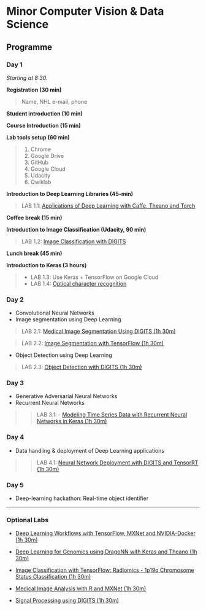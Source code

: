 # Minor Computer Vision & Data Science
## Programme
### Day 1
*Starting at 8:30.*

**Registration (30 min)**
> Name, NHL e-mail, phone

**Student introduction (10 min)**

**Course Introduction (15 min)**

**Lab tools setup (60 min)**

>  1. Chrome
>  2. Google Drive
>  3. GitHub
>  4. Google Cloud
>  5. Udacity
>  6. Qwiklab

**Introduction to Deep Learning Libraries (45-min)**
> LAB 1.1: [Applications of Deep Learning with Caffe, Theano and Torch](https://spl-nvlabs.qwiklab.com/focuses/223)

**Coffee break (15 min)**

**Introduction to Image Classification (Udacity, 90 min)** 
> LAB 1.2: [Image Classification with DIGITS](https://spl-nvlabs.qwiklab.com/focuses/1579)

**Lunch break (45 min)**

**Introduction to Keras (3 hours)**
> - LAB 1.3: Use Keras + TensorFlow on Google Cloud
> - LAB 1.4: [Optical character recognition](https://github.com/wxs/keras-mnist-tutorial/blob/master/MNIST%20in%20Keras.ipynb)

### Day 2
* Convolutional Neural Networks
* Image segmentation using Deep Learning

> LAB 2.1: [Medical Image Segmentation Using DIGITS (1h 30m)](https://spl-nvlabs.qwiklab.com/focuses/2794)

> LAB 2.2: [Image Segmentation with TensorFlow (1h 30m)](https://spl-nvlabs.qwiklab.com/focuses/2193)

* Object Detection using Deep Learning

> LAB 2.3: [Object Detection with DIGITS (1h 30m)](https://spl-nvlabs.qwiklab.com/focuses/1204)


### Day 3
* Generative Adversarial Neural Networks
* Recurrent Neural Networks
>> LAB 3.1: - [Modeling Time Series Data with Recurrent Neural Networks in Keras (1h 30m)](https://spl-nvlabs.qwiklab.com/focuses/3043)

### Day 4
* Data handling & deployment of Deep Learning applications 

>> LAB 4.1: [Neural Network Deployment with DIGITS and TensorRT (1h 30m)](https://spl-nvlabs.qwiklab.com/focuses/1207)

### Day 5
* Deep-learning hackathon: Real-time object identifier

___

### Optional Labs
- [Deep Learning Workflows with TensorFlow, MXNet and NVIDIA-Docker (1h 30m)](https://spl-nvlabs.qwiklab.com/focuses/219)

- [Deep Learning for Genomics using DragoNN with Keras and Theano (1h 30m)](https://spl-nvlabs.qwiklab.com/focuses/3046)

- [Image Classification with TensorFlow: Radiomics - 1p19q Chromosome Status Classification (1h 30m)](https://spl-nvlabs.qwiklab.com/focuses/3044)

- [Medical Image Analysis with R and MXNet (1h 30m)](https://spl-nvlabs.qwiklab.com/focuses/2793)

- [Signal Processing using DIGITS (1h 30m)](https://spl-nvlabs.qwiklab.com/focuses/1578)













